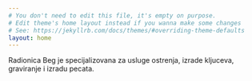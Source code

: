 ```yaml
---
# You don't need to edit this file, it's empty on purpose.
# Edit theme's home layout instead if you wanna make some changes
# See: https://jekyllrb.com/docs/themes/#overriding-theme-defaults
layout: home
---
```


Radionica Beg je specijalizovana za usluge ostrenja, izrade kljuceva, graviranje i izradu pecata.